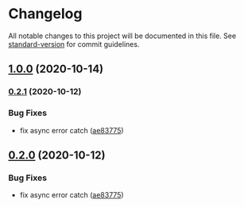 # Changelog

All notable changes to this project will be documented in this file. See [standard-version](https://github.com/conventional-changelog/standard-version) for commit guidelines.

## [1.0.0](https://github.com/h-a-n-a/unshaped/compare/v0.2.1...v1.0.0) (2020-10-14)

### [0.2.1](https://github.com/h-a-n-a/unshaped/compare/v0.1.0...v0.2.1) (2020-10-12)

### Bug Fixes

- fix async error catch ([ae83775](https://github.com/h-a-n-a/unshaped/commit/ae8377518435bf467cb0d2a2d11e25f58b2c3a25))

## [0.2.0](https://github.com/h-a-n-a/unshaped/compare/v0.1.0...v0.2.0) (2020-10-12)

### Bug Fixes

- fix async error catch ([ae83775](https://github.com/h-a-n-a/unshaped/commit/ae8377518435bf467cb0d2a2d11e25f58b2c3a25))
